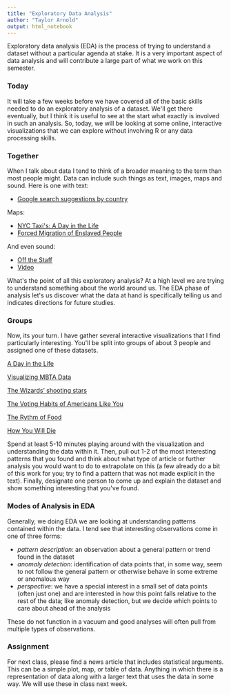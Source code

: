 ```yaml
---
title: "Exploratory Data Analysis"
author: "Taylor Arnold"
output: html_notebook
---
```




Exploratory data analysis (EDA) is the process of trying to
understand a dataset without a particular agenda at stake.
It is a very important aspect of data analysis and will contribute
a large part of what we work on this semester.

### Today

It will take a few weeks before we have covered all of the basic
skills needed to do an exploratory analysis of a dataset. We'll get
there eventually, but I think it is useful to see at the start what
exactly is involved in such an analysis. So, today, we will be
looking at some online, interactive visualizations that we can
explore without involving R or any data processing skills.

### Together

When I talk about data I tend to think of a broader meaning to the
term than most people might. Data can include such things as text,
images, maps and sound. Here is one with text:

- [Google search suggestions by country](https://noahveltman.com/suggest/)

Maps:

- [NYC Taxi's: A Day in the Life](http://chriswhong.github.io/nyctaxi/)
- [Forced Migration of Enslaved People](https://dsl.richmond.edu/panorama/forcedmigration/)

And even sound:

- [Off the Staff](https://www.c82.net/offthestaff/)
- [Video](https://www.youtube.com/watch?list=PLw6QMmIiPBlU_dElMDoJn4RUBvpp_bUwi&v=DxkpN4PUOzA)

What's the point of all this exploratory analysis? At a high level
we are trying to understand something about the world around us.
The EDA phase of analysis let's us discover what the data at hand
is specifically telling us and indicates directions for future
studies.

### Groups

Now, its your turn. I have gather several interactive visualizations
that I find particularly interesting. You'll be split into groups of
about 3 people and assigned one of these datasets.

[A Day in the Life](http://flowingdata.com/2015/12/15/a-day-in-the-life-of-americans/)

[Visualizing MBTA Data](http://mbtaviz.github.io/)

[The Wizards’ shooting stars](http://www.washingtonpost.com/wp-srv/special/sports/wizards-shooting-stars/)

[The Voting Habits of Americans Like You](https://www.nytimes.com/interactive/2016/06/10/upshot/voting-habits.html)

[The Rythm of Food](http://rhythm-of-food.net/#explore)

[How You Will Die](http://flowingdata.com/2016/01/19/how-you-will-die/)

Spend at least 5-10 minutes playing around with the visualization and
understanding the data within it. Then, pull out 1-2 of the most
interesting patterns that you found and think about what type of
article or further analysis you would want to do to extrapolate
on this (a few already do a bit of this work for you; try to find
a pattern that was not made explicit in the text). Finally, designate
one person to come up and explain the dataset and show something
interesting that you've found.

### Modes of Analysis in EDA

Generally, we doing EDA we are looking at understanding patterns
contained within the data. I tend see that interesting observations
come in one of three forms:

- *pattern description*: an observation about a general pattern
or trend found in the dataset
- *anomaly detection*: identification of data points that, in some
way, seem to not follow the general pattern or otherwise behave
in some extreme or anomalous way
- *perspective*: we have a special interest in a small set of data
points (often just one) and are interested in how this point falls
relative to the rest of the data; like anomaly detection, but we
decide which points to care about ahead of the analysis

These do not function in a vacuum and good analyses will often pull
from multiple types of observations.

### Assignment

For next class, please find a news article that includes statistical
arguments. This can be a simple plot, map, or table of data. Anything
in which there is a representation of data along with a larger text
that uses the data in some way. We will use these in class next week.



